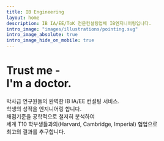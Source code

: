 ```yaml
---
title: IB Engineering
layout: home
description: IB IA/EE/ToK 전문컨설팅업체 IB엔지니어링입니다.
intro_image: "images/illustrations/pointing.svg"
intro_image_absolute: true
intro_image_hide_on_mobile: true
---
```


# Trust me - <br/> I'm a doctor.

 박사급 연구원들의 완벽한 IB IA/EE 컨설팅 서비스. <br> 학생의 성적을 엔지니어링 합니다. <br> 채점기준을 공학적으로 철저히 분석하여 <br> 세계 T10 학부생들과의(Harvard, Cambridge, Imperial) 협업으로 <br> 최고의 결과를 추구합니다.
